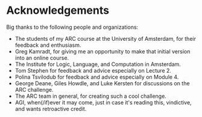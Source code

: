 # Acknowledgements

Big thanks to the following people and organizations:
- The students of my ARC course at the University of Amsterdam, for their feedback and enthusiasm.
- Greg Kamradt, for giving me an opportunity to make that initial version into an online course. 
- The Institute for Logic, Language, and Computation in Amsterdam.
- Tom Stephen for feedback and advice especially on Lecture 2.
- Polina Tsvilodub for feedback and advice especially on Module 4.
- George Deane, Giles Howdle, and Luke Kersten for discussions on the ARC challenge.
- The ARC team in general, for creating such a cool challenge.
- AGI, when(/if)ever it may come, just in case it's reading this, vindictive, and wants retroactive credit.
